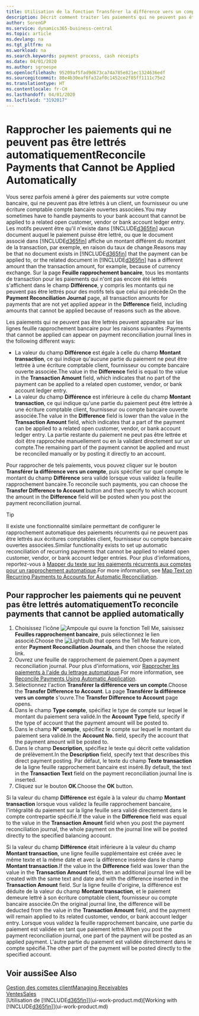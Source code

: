 ```yaml
---
title: Utilisation de la fonction Transférer la différence vers un compte pour rapprocher les paiements | Microsoft Docs'
description: Décrit comment traiter les paiements qui ne peuvent pas être lettrés dans un document, par exemple lorsqu'un taux de change entraîne un changement de montants.
author: SorenGP
ms.service: dynamics365-business-central
ms.topic: article
ms.devlang: na
ms.tgt_pltfrm: na
ms.workload: na
ms.search.keywords: payment process, cash receipts
ms.date: 04/01/2020
ms.author: sgroespe
ms.openlocfilehash: 95209af5fad9d673ca74a785e821ec1324636edf
ms.sourcegitcommit: 88e4b30eaf6fa32af0c1452ce2f85ff1111c75e2
ms.translationtype: HT
ms.contentlocale: fr-CH
ms.lasthandoff: 04/01/2020
ms.locfileid: "3192017"
---
```

# <a name="reconcile-payments-that-cannot-be-applied-automatically"></a><span data-ttu-id="dc89d-103">Rapprocher les paiements qui ne peuvent pas être lettrés automatiquement</span><span class="sxs-lookup"><span data-stu-id="dc89d-103">Reconcile Payments that Cannot be Applied Automatically</span></span>
<span data-ttu-id="dc89d-104">Vous serez parfois amené à gérer des paiements sur votre compte bancaire, qui ne peuvent pas être lettrés à un client, un fournisseur ou une écriture comptable compte bancaire ouvertes associées.</span><span class="sxs-lookup"><span data-stu-id="dc89d-104">You may sometimes have to handle payments to your bank account that cannot be applied to a related open customer, vendor or bank account ledger entry.</span></span> <span data-ttu-id="dc89d-105">Les motifs peuvent être qu'il n'existe dans [!INCLUDE[d365fin](includes/d365fin_md.md)] aucun document auquel le paiement puisse être lettré, ou que le document associé dans [!INCLUDE[d365fin](includes/d365fin_md.md)] affiche un montant différent du montant de la transaction, par exemple, en raison du taux de change.</span><span class="sxs-lookup"><span data-stu-id="dc89d-105">Reasons may be that no document exists in [!INCLUDE[d365fin](includes/d365fin_md.md)] that the payment can be applied to, or the related document in [!INCLUDE[d365fin](includes/d365fin_md.md)] has a different amount than the transaction amount, for example, because of currency exchange.</span></span> <span data-ttu-id="dc89d-106">Sur la page **Feuille rapprochement bancaire**, tous les montants de transaction pour les paiements qui n'ont pas encore été lettrés s'affichent dans le champ **Différence**, y compris les montants qui ne peuvent pas être lettrés pour des motifs tels que celui qui précède.</span><span class="sxs-lookup"><span data-stu-id="dc89d-106">On the **Payment Reconciliation Journal** page, all transaction amounts for payments that are not yet applied appear in the **Difference** field, including amounts that cannot be applied because of reasons such as the above.</span></span>

<span data-ttu-id="dc89d-107">Les paiements qui ne peuvent pas être lettrés peuvent apparaître sur les lignes feuille rapprochement bancaire pour les raisons suivantes :</span><span class="sxs-lookup"><span data-stu-id="dc89d-107">Payments that cannot be applied can appear on payment reconciliation journal lines in the following different ways:</span></span>

* <span data-ttu-id="dc89d-108">La valeur du champ **Différence** est égale à celle du champ **Montant transaction**, ce qui indique qu'aucune partie du paiement ne peut être lettrée à une écriture comptable client, fournisseur ou compte bancaire ouverte associée.</span><span class="sxs-lookup"><span data-stu-id="dc89d-108">The value in the **Difference** field is equal to the value in the **Transaction Amount** field, which indicates that no part of the payment can be applied to a related open customer, vendor, or bank account ledger entry.</span></span>
* <span data-ttu-id="dc89d-109">La valeur du champ **Différence** est inférieure à celle du champ **Montant transaction**, ce qui indique qu'une partie du paiement peut être lettrée à une écriture comptable client, fournisseur ou compte bancaire ouverte associée.</span><span class="sxs-lookup"><span data-stu-id="dc89d-109">The value in the **Difference** field is lower than the value in the **Transaction Amount** field, which indicates that a part of the payment can be applied to a related open customer, vendor, or bank account ledger entry.</span></span> <span data-ttu-id="dc89d-110">La partie restante du paiement ne peut pas être lettrée et doit être rapprochée manuellement ou en la validant directement sur un compte.</span><span class="sxs-lookup"><span data-stu-id="dc89d-110">The remaining part of the payment cannot be applied and must be reconciled manually or by posting it directly to an account.</span></span>

<span data-ttu-id="dc89d-111">Pour rapprocher de tels paiements, vous pouvez cliquer sur le bouton **Transférer la différence vers un compte**, puis spécifier sur quel compte le montant du champ **Différence** sera validé lorsque vous validez la feuille rapprochement bancaire.</span><span class="sxs-lookup"><span data-stu-id="dc89d-111">To reconcile such payments, you can choose the **Transfer Difference to Account** button and then specify to which account the amount in the **Difference** field will be posted when you post the payment reconciliation journal.</span></span>

> [!TIP]  
>   <span data-ttu-id="dc89d-112">Il existe une fonctionnalité similaire permettant de configurer le rapprochement automatique des paiements récurrents qui ne peuvent pas être lettrés aux écritures comptables client, fournisseur ou compte bancaire ouvertes associées.</span><span class="sxs-lookup"><span data-stu-id="dc89d-112">Similar functionality exists to set up automatic reconciliation of recurring payments that cannot be applied to related open customer, vendor, or bank account ledger entries.</span></span> <span data-ttu-id="dc89d-113">Pour plus d'informations, reportez-vous à [Mapper du texte sur les paiements récurrents aux comptes pour un rapprochement automatique](receivables-how-map-text-recurring-payments-accounts-auto-reconcilliation.md).</span><span class="sxs-lookup"><span data-stu-id="dc89d-113">For more information, see [Map Text on Recurring Payments to Accounts for Automatic Reconciliation](receivables-how-map-text-recurring-payments-accounts-auto-reconcilliation.md).</span></span>

## <a name="to-reconcile-payments-that-cannot-be-applied-automatically"></a><span data-ttu-id="dc89d-114">Pour rapprocher les paiements qui ne peuvent pas être lettrés automatiquement</span><span class="sxs-lookup"><span data-stu-id="dc89d-114">To reconcile payments that cannot be applied automatically</span></span>
1. <span data-ttu-id="dc89d-115">Choisissez l'icône ![Ampoule qui ouvre la fonction Tell Me](media/ui-search/search_small.png "Dites-moi ce que vous voulez faire"), saisissez **Feuilles rapprochement bancaire**, puis sélectionnez le lien associé.</span><span class="sxs-lookup"><span data-stu-id="dc89d-115">Choose the ![Lightbulb that opens the Tell Me feature](media/ui-search/search_small.png "Tell me what you want to do") icon, enter **Payment Reconciliation Journals**, and then choose the related link.</span></span>
2. <span data-ttu-id="dc89d-116">Ouvrez une feuille de rapprochement de paiement.</span><span class="sxs-lookup"><span data-stu-id="dc89d-116">Open a payment reconciliation journal.</span></span> <span data-ttu-id="dc89d-117">Pour plus d'informations, voir [Rapprocher les paiements à l'aide du lettrage automatique](receivables-how-reconcile-payments-auto-application.md).</span><span class="sxs-lookup"><span data-stu-id="dc89d-117">For more information, see [Reconcile Payments Using Automatic Application](receivables-how-reconcile-payments-auto-application.md).</span></span>
3. <span data-ttu-id="dc89d-118">Sélectionnez l'action **Transférer la différence vers un compte**.</span><span class="sxs-lookup"><span data-stu-id="dc89d-118">Choose the **Transfer Difference to Account**.</span></span> <span data-ttu-id="dc89d-119">La page **Transférer la différence vers un compte** s'ouvre.</span><span class="sxs-lookup"><span data-stu-id="dc89d-119">The **Transfer Difference to Account** page opens.</span></span>
4. <span data-ttu-id="dc89d-120">Dans le champ **Type compte**, spécifiez le type de compte sur lequel le montant du paiement sera validé.</span><span class="sxs-lookup"><span data-stu-id="dc89d-120">In the **Account Type** field, specify if the type of account that the payment amount will be posted to.</span></span>
5. <span data-ttu-id="dc89d-121">Dans le champ **N° compte**, spécifiez le compte sur lequel le montant du paiement sera validé.</span><span class="sxs-lookup"><span data-stu-id="dc89d-121">In the **Account No.** field, specify the account that the payment amount will be posted to.</span></span>
6. <span data-ttu-id="dc89d-122">Dans le champ **Description**, spécifiez le texte qui décrit cette validation de prélèvement.</span><span class="sxs-lookup"><span data-stu-id="dc89d-122">In the **Description** field, specify text that describes this direct payment posting.</span></span> <span data-ttu-id="dc89d-123">Par défaut, le texte du champ **Texte transaction** de la ligne feuille rapprochement bancaire est inséré.</span><span class="sxs-lookup"><span data-stu-id="dc89d-123">By default, the text in the **Transaction Text** field on the payment reconciliation journal line is inserted.</span></span>
7. <span data-ttu-id="dc89d-124">Cliquez sur le bouton **OK**.</span><span class="sxs-lookup"><span data-stu-id="dc89d-124">Choose the **OK** button.</span></span>

<span data-ttu-id="dc89d-125">Si la valeur du champ **Différence** est égale à la valeur du champ **Montant transaction** lorsque vous validez la feuille rapprochement bancaire, l'intégralité du paiement sur la ligne feuille sera validé directement dans le compte contrepartie spécifié.</span><span class="sxs-lookup"><span data-stu-id="dc89d-125">If the value in the **Difference** field was equal to the value in the **Transaction Amount** field when you post the payment reconciliation journal, the whole payment on the journal line will be posted directly to the specified balancing account.</span></span>

<span data-ttu-id="dc89d-126">Si la valeur du champ **Différence** était inférieure à la valeur du champ **Montant transaction**, une ligne feuille supplémentaire est créée avec le même texte et la même date et avec la différence insérée dans le champ **Montant transaction**.</span><span class="sxs-lookup"><span data-stu-id="dc89d-126">If the value in the **Difference** field was lower than the value in the **Transaction Amount** field, then an additional journal line will be created with the same text and date and with the difference inserted in the **Transaction Amount** field.</span></span> <span data-ttu-id="dc89d-127">Sur la ligne feuille d'origine, la différence est déduite de la valeur du champ **Montant transaction**, et le paiement demeure lettré à son écriture comptable client, fournisseur ou compte bancaire associée.</span><span class="sxs-lookup"><span data-stu-id="dc89d-127">On the original journal line, the difference will be deducted from the value in the **Transaction Amount** field, and the payment will remain applied to its related customer, vendor, or bank account ledger entry.</span></span> <span data-ttu-id="dc89d-128">Lorsque vous validez la feuille rapprochement bancaire, une partie du paiement est validée en tant que paiement lettré.</span><span class="sxs-lookup"><span data-stu-id="dc89d-128">When you post the payment reconciliation journal, one part of the payment will be posted as an applied payment.</span></span> <span data-ttu-id="dc89d-129">L'autre partie du paiement est validée directement dans le compte spécifié.</span><span class="sxs-lookup"><span data-stu-id="dc89d-129">The other part of the payment will be posted directly to the specified account.</span></span>

## <a name="see-also"></a><span data-ttu-id="dc89d-130">Voir aussi</span><span class="sxs-lookup"><span data-stu-id="dc89d-130">See Also</span></span>
[<span data-ttu-id="dc89d-131">Gestion des comptes client</span><span class="sxs-lookup"><span data-stu-id="dc89d-131">Managing Receivables</span></span>](receivables-manage-receivables.md)  
[<span data-ttu-id="dc89d-132">Ventes</span><span class="sxs-lookup"><span data-stu-id="dc89d-132">Sales</span></span>](sales-manage-sales.md)  
<span data-ttu-id="dc89d-133">[Utilisation de [!INCLUDE[d365fin](includes/d365fin_md.md)]](ui-work-product.md)</span><span class="sxs-lookup"><span data-stu-id="dc89d-133">[Working with [!INCLUDE[d365fin](includes/d365fin_md.md)]](ui-work-product.md)</span></span>
